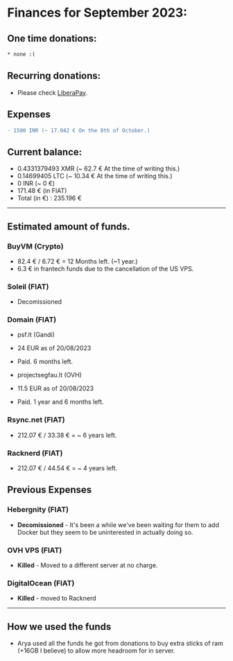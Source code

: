 # Finances for September 2023:

## One time donations:

```diff
* none :(
```

## Recurring donations:

- Please check [LiberaPay](https://liberapay.com/ProjectSegfault).

## Expenses

```diff
- 1500 INR (~ 17.042 € On the 8th of October.)
```

## Current balance:

- 0.4331379493 XMR (~ 62.7 € At the time of writing this.)
- 0.14699405 LTC (~ 10.34 € At the time of writing this.)
- 0 INR (~ 0 €)
- 171.48 € (in FIAT)
- Total (in €) : 235.196 €

---

## Estimated amount of funds.

### BuyVM (Crypto)

- 82.4 € / 6.72 € = 12 Months left. (~1 year.)
- 6.3 € in frantech funds due to the cancellation of the US VPS.

### Soleil (FIAT)

- Decomissioned

### Domain (FIAT)

- psf.lt (Gandi)

* 24 EUR as of 20/08/2023

* Paid. 6 months left.

- projectsegfau.lt (OVH)

* 11.5 EUR as of 20/08/2023

* Paid. 1 year and 6 months left.

### Rsync.net (FIAT)

- 212.07 € / 33.38 € = ~ 6 years left.

### Racknerd (FIAT)

- 212.07 € / 44.54 € = ~ 4 years left.

## Previous Expenses

### Hebergnity (FIAT)

- **Decomissioned** - It's been a while we've been waiting for them to add Docker but they seem to be uninterested in actually doing so.

### OVH VPS (FIAT)

- **Killed** - Moved to a different server at no charge.

### DigitalOcean (FIAT)

- **Killed** - moved to Racknerd

---

## How we used the funds

- Arya used all the funds he got from donations to buy extra sticks of ram (+16GB I believe) to allow more headroom for in server.
